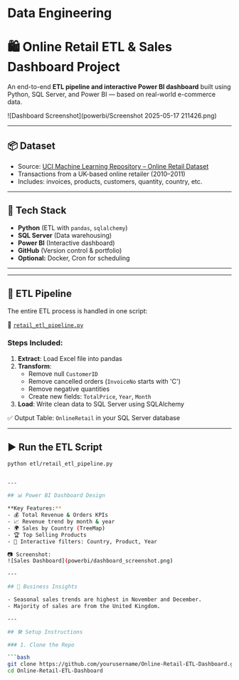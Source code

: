 # Data Engineering
# 🛍️ Online Retail ETL & Sales Dashboard Project

An end-to-end **ETL pipeline and interactive Power BI dashboard** built using Python, SQL Server, and Power BI — based on real-world e-commerce data.

![Dashboard Screenshot](powerbi/Screenshot 2025-05-17 211426.png)

---

## 📦 Dataset

- Source: [UCI Machine Learning Repository – Online Retail Dataset](https://archive.ics.uci.edu/ml/datasets/online+retail)
- Transactions from a UK-based online retailer (2010–2011)
- Includes: invoices, products, customers, quantity, country, etc.

---

## 🧰 Tech Stack

- **Python** (ETL with `pandas`, `sqlalchemy`)
- **SQL Server** (Data warehousing)
- **Power BI** (Interactive dashboard)
- **GitHub** (Version control & portfolio)
- **Optional:** Docker, Cron for scheduling

---

---

## 🔁 ETL Pipeline

The entire ETL process is handled in one script:

📄 [`retail_etl_pipeline.py`](etl/Retail_Sales_ETL_Pipeline.py)

### Steps Included:

1. **Extract**: Load Excel file into pandas
2. **Transform**:
   - Remove null `CustomerID`
   - Remove cancelled orders (`InvoiceNo` starts with 'C')
   - Remove negative quantities
   - Create new fields: `TotalPrice`, `Year`, `Month`
3. **Load**: Write clean data to SQL Server using SQLAlchemy

✅ Output Table: `OnlineRetail` in your SQL Server database

---

## ▶️ Run the ETL Script

```bash
python etl/retail_etl_pipeline.py


---

## 📊 Power BI Dashboard Design

**Key Features:**
- 💰 Total Revenue & Orders KPIs
- 📈 Revenue trend by month & year
- 🌍 Sales by Country (TreeMap)
- 🏆 Top Selling Products
- 🔎 Interactive filters: Country, Product, Year

📷 Screenshot:
![Sales Dashboard](powerbi/dashboard_screenshot.png)

---

## 🧠 Business Insights

- Seasonal sales trends are highest in November and December.
- Majority of sales are from the United Kingdom.

---

## 🛠️ Setup Instructions

### 1. Clone the Repo

```bash
git clone https://github.com/yourusername/Online-Retail-ETL-Dashboard.git
cd Online-Retail-ETL-Dashboard
